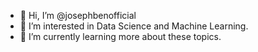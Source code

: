 <meta name="google-site-verification" content="4sHoUIJrLaDKmwWa5kFSEwT0-mis8YfGqGSgd0PhuIY" />

- 👋 Hi, I’m @josephbenofficial
- 👀 I’m interested in Data Science and Machine Learning.
- 🌱 I’m currently learning more about these topics.

<!---
josephbenofficial/josephbenofficial is a ✨ special ✨ repository because its `README.md` (this file) appears on your GitHub profile.
You can click the Preview link to take a look at your changes.
--->
